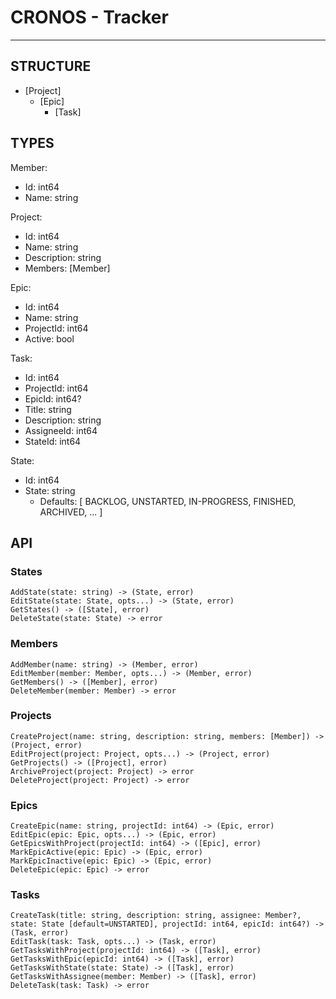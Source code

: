# CRONOS - Tracker
---

## STRUCTURE

- [Project]
    - [Epic]
       -  [Task]

## TYPES

Member:
   - Id: int64
   - Name: string

Project:
   - Id: int64
   - Name: string
   - Description: string
   - Members: [Member]

Epic:
   - Id: int64
   - Name: string
   - ProjectId: int64
   - Active: bool

Task:
   - Id: int64
   - ProjectId: int64
   - EpicId: int64?
   - Title: string
   - Description: string
   - AssigneeId: int64
   - StateId: int64

State:
   - Id: int64
   - State: string
        - Defaults: [ BACKLOG, UNSTARTED, IN-PROGRESS, FINISHED, ARCHIVED, ... ]

## API

### States
```
AddState(state: string) -> (State, error)
EditState(state: State, opts...) -> (State, error)
GetStates() -> ([State], error)
DeleteState(state: State) -> error
```

### Members
```
AddMember(name: string) -> (Member, error)
EditMember(member: Member, opts...) -> (Member, error)
GetMembers() -> ([Member], error)
DeleteMember(member: Member) -> error
```

### Projects
```
CreateProject(name: string, description: string, members: [Member]) -> (Project, error)
EditProject(project: Project, opts...) -> (Project, error)
GetProjects() -> ([Project], error)
ArchiveProject(project: Project) -> error
DeleteProject(project: Project) -> error
```

### Epics
```
CreateEpic(name: string, projectId: int64) -> (Epic, error)
EditEpic(epic: Epic, opts...) -> (Epic, error)
GetEpicsWithProject(projectId: int64) -> ([Epic], error)
MarkEpicActive(epic: Epic) -> (Epic, error)
MarkEpicInactive(epic: Epic) -> (Epic, error)
DeleteEpic(epic: Epic) -> error
```

### Tasks
```
CreateTask(title: string, description: string, assignee: Member?, state: State [default=UNSTARTED], projectId: int64, epicId: int64?) -> (Task, error)
EditTask(task: Task, opts...) -> (Task, error)
GetTasksWithProject(projectId: int64) -> ([Task], error)
GetTasksWithEpic(epicId: int64) -> ([Task], error)
GetTasksWithState(state: State) -> ([Task], error)
GetTasksWithAssignee(member: Member) -> ([Task], error)
DeleteTask(task: Task) -> error
```
